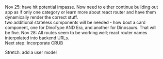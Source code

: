 Nov 25:  have hit potential impasse.  Now need to either continue building out app as if only one category or learn more about react router and have them dynamically render the correct stuff.  
two additional stateless components will be needed - how bout a card component, one for DinoType AND Era, and another for Dinosaurs.  That will be five.
Nov 28:  All routes seem to be working well; react router names interpolated into backend URLs.  
Next step:  Incorporate CRUB

Stretch:  add a user model 
